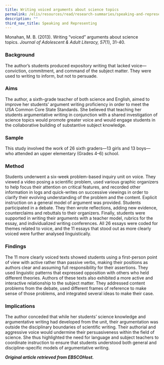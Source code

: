 ```yaml
---
title: Writing voiced arguments about science topics
permalink: /elis/resources/read/research-summaries/speaking-and-representing/writing-with-voiced-in-science/
description: ""
third_nav_title: Speaking and Representing
---
```

Monahan, M. B. (2013). Writing “voiced” arguments about science topics. _Journal of Adolescent & Adult Literacy, 57_(1), 31-40.

### Background

The author’s students produced expository writing that lacked voice—conviction, commitment, and command of the subject matter. They were used to writing to inform, but not to persuade.

### Aims

The author, a sixth-grade teacher of both science and English, aimed to improve her students’ argument writing proficiency in order to meet the USA Common Core State Standards. She believed that teaching her students argumentative writing in conjunction with a shared investigation of science topics would promote greater voice and would engage students in the collaborative building of substantive subject knowledge.

### Sample

This study involved the work of 26 sixth graders—13 girls and 13 boys—who attended an upper elementary (Grades 4–6) school.

### Method

Students underwent a six-week problem-based inquiry unit on voice. They viewed a video posing a scientific problem, used various graphic organizers to help focus their attention on critical features, and recorded other information in logs and quick-writes on successive viewings in order to clarify their evolving understanding of the problem and the content. Explicit instruction on a general model of argument was provided. Students participated in a debate. They then wrote reflections, adding new evidence, counterclaims and rebuttals to their organizers. Finally, students were supported in writing their arguments with a teacher model, rubrics for the essay, and individualized writing conferences. All 26 essays were coded for themes related to voice, and the 11 essays that stood out as more clearly voiced were further analysed linguistically.

### Findings

The 11 more clearly voiced texts showed students using a first-person point of view with active rather than passive verbs, making their positions as authors clear and assuming full responsibility for their assertions. They used linguistic patterns that expressed opposition with others who held different theories. Authors of these texts also exhibited a more active and interactive relationship to the subject matter. They addressed content problems from the debate, used different frames of reference to make sense of those problems, and integrated several ideas to make their case.

### Implications

The author conceded that while her students’ science knowledge and argumentative writing had developed from the unit, their argumentation was outside the disciplinary boundaries of scientific writing. Their authorial and aggressive voice would undermine their persuasiveness within the field of science. She thus highlighted the need for language and subject teachers to coordinate instruction to ensure that students understood both general and discipline-specific models of argumentative writing.


_**Original article retrieved from EBSCOHost.**_  


